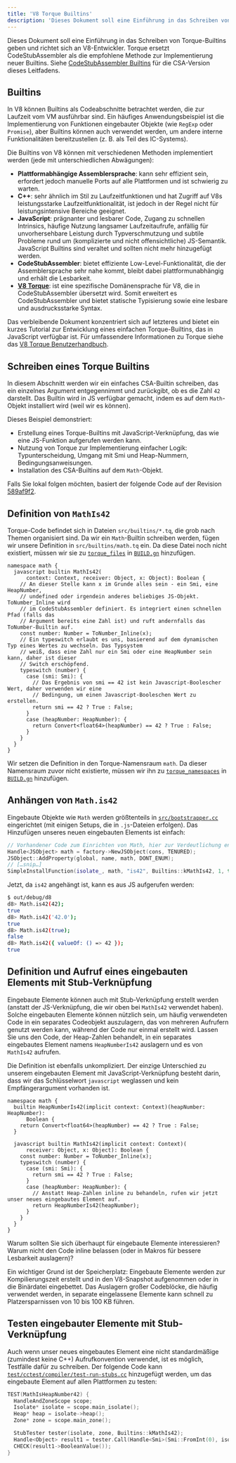 ```yaml
---
title: 'V8 Torque Builtins'
description: 'Dieses Dokument soll eine Einführung in das Schreiben von Torque-Builtins geben und richtet sich an V8-Entwickler.'
---
```

Dieses Dokument soll eine Einführung in das Schreiben von Torque-Builtins geben und richtet sich an V8-Entwickler. Torque ersetzt CodeStubAssembler als die empfohlene Methode zur Implementierung neuer Builtins. Siehe [CodeStubAssembler Builtins](/docs/csa-builtins) für die CSA-Version dieses Leitfadens.

## Builtins

In V8 können Builtins als Codeabschnitte betrachtet werden, die zur Laufzeit vom VM ausführbar sind. Ein häufiges Anwendungsbeispiel ist die Implementierung von Funktionen eingebauter Objekte (wie `RegExp` oder `Promise`), aber Builtins können auch verwendet werden, um andere interne Funktionalitäten bereitzustellen (z. B. als Teil des IC-Systems).

Die Builtins von V8 können mit verschiedenen Methoden implementiert werden (jede mit unterschiedlichen Abwägungen):

- **Plattformabhängige Assemblersprache**: kann sehr effizient sein, erfordert jedoch manuelle Ports auf alle Plattformen und ist schwierig zu warten.
- **C++**: sehr ähnlich im Stil zu Laufzeitfunktionen und hat Zugriff auf V8s leistungsstarke Laufzeitfunktionalität, ist jedoch in der Regel nicht für leistungsintensive Bereiche geeignet.
- **JavaScript**: prägnanter und lesbarer Code, Zugang zu schnellen Intrinsics, häufige Nutzung langsamer Laufzeitaufrufe, anfällig für unvorhersehbare Leistung durch Typverschmutzung und subtile Probleme rund um (komplizierte und nicht offensichtliche) JS-Semantik. JavaScript Builtins sind veraltet und sollten nicht mehr hinzugefügt werden.
- **CodeStubAssembler**: bietet effiziente Low-Level-Funktionalität, die der Assemblersprache sehr nahe kommt, bleibt dabei plattformunabhängig und erhält die Lesbarkeit.
- **[V8 Torque](/docs/torque)**: ist eine spezifische Domänensprache für V8, die in CodeStubAssembler übersetzt wird. Somit erweitert es CodeStubAssembler und bietet statische Typisierung sowie eine lesbare und ausdrucksstarke Syntax.

Das verbleibende Dokument konzentriert sich auf letzteres und bietet ein kurzes Tutorial zur Entwicklung eines einfachen Torque-Builtins, das in JavaScript verfügbar ist. Für umfassendere Informationen zu Torque siehe das [V8 Torque Benutzerhandbuch](/docs/torque).

## Schreiben eines Torque Builtins

In diesem Abschnitt werden wir ein einfaches CSA-Builtin schreiben, das ein einzelnes Argument entgegennimmt und zurückgibt, ob es die Zahl `42` darstellt. Das Builtin wird in JS verfügbar gemacht, indem es auf dem `Math`-Objekt installiert wird (weil wir es können).

Dieses Beispiel demonstriert:

- Erstellung eines Torque-Builtins mit JavaScript-Verknüpfung, das wie eine JS-Funktion aufgerufen werden kann.
- Nutzung von Torque zur Implementierung einfacher Logik: Typunterscheidung, Umgang mit Smi und Heap-Nummern, Bedingungsanweisungen.
- Installation des CSA-Builtins auf dem `Math`-Objekt.

Falls Sie lokal folgen möchten, basiert der folgende Code auf der Revision [589af9f2](https://chromium.googlesource.com/v8/v8/+/589af9f257166f66774b4fb3008cd09f192c2614).

## Definition von `MathIs42`

Torque-Code befindet sich in Dateien `src/builtins/*.tq`, die grob nach Themen organisiert sind. Da wir ein `Math`-Builtin schreiben werden, fügen wir unsere Definition in `src/builtins/math.tq` ein. Da diese Datei noch nicht existiert, müssen wir sie zu [`torque_files`](https://cs.chromium.org/chromium/src/v8/BUILD.gn?l=914&rcl=589af9f257166f66774b4fb3008cd09f192c2614) in [`BUILD.gn`](https://cs.chromium.org/chromium/src/v8/BUILD.gn) hinzufügen.

```torque
namespace math {
  javascript builtin MathIs42(
      context: Context, receiver: Object, x: Object): Boolean {
    // An dieser Stelle kann x im Grunde alles sein - ein Smi, eine HeapNumber,
    // undefined oder irgendein anderes beliebiges JS-Objekt. ToNumber_Inline wird
    // im CodeStubAssembler definiert. Es integriert einen schnellen Pfad (falls das
    // Argument bereits eine Zahl ist) und ruft andernfalls das ToNumber-Builtin auf.
    const number: Number = ToNumber_Inline(x);
    // Ein typeswitch erlaubt es uns, basierend auf dem dynamischen Typ eines Wertes zu wechseln. Das Typsystem
    // weiß, dass eine Zahl nur ein Smi oder eine HeapNumber sein kann, daher ist dieser
    // Switch erschöpfend.
    typeswitch (number) {
      case (smi: Smi): {
        // Das Ergebnis von smi == 42 ist kein Javascript-Boolescher Wert, daher verwenden wir eine
        // Bedingung, um einen Javascript-Booleschen Wert zu erstellen.
        return smi == 42 ? True : False;
      }
      case (heapNumber: HeapNumber): {
        return Convert<float64>(heapNumber) == 42 ? True : False;
      }
    }
  }
}
```

Wir setzen die Definition in den Torque-Namensraum `math`. Da dieser Namensraum zuvor nicht existierte, müssen wir ihn zu [`torque_namespaces`](https://cs.chromium.org/chromium/src/v8/BUILD.gn?l=933&rcl=589af9f257166f66774b4fb3008cd09f192c2614) in [`BUILD.gn`](https://cs.chromium.org/chromium/src/v8/BUILD.gn) hinzufügen.

## Anhängen von `Math.is42`

Eingebaute Objekte wie `Math` werden größtenteils in [`src/bootstrapper.cc`](https://cs.chromium.org/chromium/src/v8/src/bootstrapper.cc?q=src/bootstrapper.cc+package:%5Echromium$&l=1) eingerichtet (mit einigen Setups, die in `.js`-Dateien erfolgen). Das Hinzufügen unseres neuen eingebauten Elements ist einfach:

```cpp
// Vorhandener Code zum Einrichten von Math, hier zur Verdeutlichung enthalten.
Handle<JSObject> math = factory->NewJSObject(cons, TENURED);
JSObject::AddProperty(global, name, math, DONT_ENUM);
// […snip…]
SimpleInstallFunction(isolate_, math, "is42", Builtins::kMathIs42, 1, true);
```

Jetzt, da `is42` angehängt ist, kann es aus JS aufgerufen werden:

```bash
$ out/debug/d8
d8> Math.is42(42);
true
d8> Math.is42('42.0');
true
d8> Math.is42(true);
false
d8> Math.is42({ valueOf: () => 42 });
true
```

## Definition und Aufruf eines eingebauten Elements mit Stub-Verknüpfung

Eingebaute Elemente können auch mit Stub-Verknüpfung erstellt werden (anstatt der JS-Verknüpfung, die wir oben bei `MathIs42` verwendet haben). Solche eingebauten Elemente können nützlich sein, um häufig verwendeten Code in ein separates Codeobjekt auszulagern, das von mehreren Aufrufern genutzt werden kann, während der Code nur einmal erstellt wird. Lassen Sie uns den Code, der Heap-Zahlen behandelt, in ein separates eingebautes Element namens `HeapNumberIs42` auslagern und es von `MathIs42` aufrufen.

Die Definition ist ebenfalls unkompliziert. Der einzige Unterschied zu unserem eingebauten Element mit JavaScript-Verknüpfung besteht darin, dass wir das Schlüsselwort `javascript` weglassen und kein Empfängerargument vorhanden ist.

```torque
namespace math {
  builtin HeapNumberIs42(implicit context: Context)(heapNumber: HeapNumber):
      Boolean {
    return Convert<float64>(heapNumber) == 42 ? True : False;
  }

  javascript builtin MathIs42(implicit context: Context)(
      receiver: Object, x: Object): Boolean {
    const number: Number = ToNumber_Inline(x);
    typeswitch (number) {
      case (smi: Smi): {
        return smi == 42 ? True : False;
      }
      case (heapNumber: HeapNumber): {
        // Anstatt Heap-Zahlen inline zu behandeln, rufen wir jetzt unser neues eingebautes Element auf.
        return HeapNumberIs42(heapNumber);
      }
    }
  }
}
````

Warum sollten Sie sich überhaupt für eingebaute Elemente interessieren? Warum nicht den Code inline belassen (oder in Makros für bessere Lesbarkeit auslagern)?

Ein wichtiger Grund ist der Speicherplatz: Eingebaute Elemente werden zur Kompilierungszeit erstellt und in den V8-Snapshot aufgenommen oder in die Binärdatei eingebettet. Das Auslagern großer Codeblöcke, die häufig verwendet werden, in separate eingelassene Elemente kann schnell zu Platzersparnissen von 10 bis 100 KB führen.

## Testen eingebauter Elemente mit Stub-Verknüpfung

Auch wenn unser neues eingebautes Element eine nicht standardmäßige (zumindest keine C++) Aufrufkonvention verwendet, ist es möglich, Testfälle dafür zu schreiben. Der folgende Code kann [`test/cctest/compiler/test-run-stubs.cc`](https://cs.chromium.org/chromium/src/v8/test/cctest/compiler/test-run-stubs.cc) hinzugefügt werden, um das eingebaute Element auf allen Plattformen zu testen:

```cpp
TEST(MathIsHeapNumber42) {
  HandleAndZoneScope scope;
  Isolate* isolate = scope.main_isolate();
  Heap* heap = isolate->heap();
  Zone* zone = scope.main_zone();

  StubTester tester(isolate, zone, Builtins::kMathIs42);
  Handle<Object> result1 = tester.Call(Handle<Smi>(Smi::FromInt(0), isolate));
  CHECK(result1->BooleanValue());
}
```
